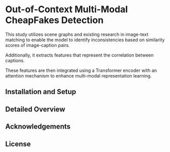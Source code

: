# Out-of-Context Multi-Modal CheapFakes Detection

This study utilizes scene graphs and existing research in image-text matching to enable the model to identify inconsistencies based on similarity scores of image-caption pairs.

Additionally, it extracts features that represent the correlation between captions.

These features are then integrated using a Transformer encoder with an attention mechanism to enhance multi-modal representation learning.


## Installation and Setup


## Detailed Overview



## Acknowledgements



## License

